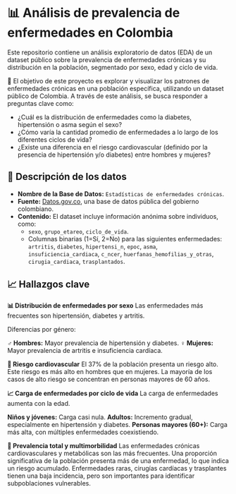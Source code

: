 #  📊 Análisis de prevalencia de enfermedades en Colombia
Este repositorio contiene un análisis exploratorio de datos (EDA) de un dataset público sobre la prevalencia de enfermedades crónicas y su distribución en la población, segmentado por sexo, edad y ciclo de vida.

🚀 El objetivo de este proyecto es explorar y visualizar los patrones de enfermedades crónicas en una población específica, utilizando un dataset público de Colombia. A través de este análisis, se busca responder a preguntas clave como:

* ¿Cuál es la distribución de enfermedades como la diabetes, hipertensión o asma según el sexo?
* ¿Cómo varía la cantidad promedio de enfermedades a lo largo de los diferentes ciclos de vida?
* ¿Existe una diferencia en el riesgo cardiovascular (definido por la presencia de hipertensión y/o diabetes) entre hombres y mujeres?

## 📂 Descripción de los datos

* **Nombre de la Base de Datos:** `Estadísticas de enfermedades crónicas`.
* **Fuente:** [Datos.gov.co](https://www.datos.gov.co/resource/4iz7-suhz.json), una base de datos pública del gobierno colombiano.
* **Contenido:** El dataset incluye información anónima sobre individuos, como:
    * `sexo`, `grupo_etareo`, `ciclo_de_vida`.
    * Columnas binarias (1=Sí, 2=No) para las siguientes enfermedades:
        `artritis`, `diabetes`, `hipertensi_n`, `epoc`, `asma`, `insuficiencia_cardiaca`, `c_ncer`, `huerfanas_hemofilias_y_otras`, `cirugia_cardiaca`, `trasplantados`.

## 📈 Hallazgos clave

 **📊 Distribución de enfermedades por sexo**
Las enfermedades más frecuentes son hipertensión, diabetes y artritis.

Diferencias por género:

**♂️ Hombres:** Mayor prevalencia de hipertensión y diabetes.
**♀️ Mujeres:** Mayor prevalencia de artritis e insuficiencia cardíaca.

**🚨 Riesgo cardiovascular**
El 37% de la población presenta un riesgo alto.
Este riesgo es más alto en hombres que en mujeres.
La mayoría de los casos de alto riesgo se concentran en personas mayores de 60 años.

**📈 Carga de enfermedades por ciclo de vida**
La carga de enfermedades aumenta con la edad.

**Niños y jóvenes:** Carga casi nula.
**Adultos:** Incremento gradual, especialmente en hipertensión y diabetes.
**Personas mayores (60+):** Carga más alta, con múltiples enfermedades coexistiendo.

**🏥 Prevalencia total y multimorbilidad** 
Las enfermedades crónicas cardiovasculares y metabólicas son las más frecuentes.
Una proporción significativa de la población presenta más de una enfermedad, lo que indica un riesgo acumulado.
Enfermedades raras, cirugías cardíacas y trasplantes tienen una baja incidencia, pero son importantes para identificar subpoblaciones vulnerables.
  
